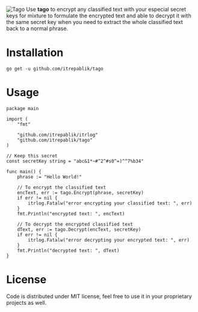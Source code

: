![Tago](https://user-images.githubusercontent.com/58651329/79629301-1d414a00-817b-11ea-9e57-af0dd776d4e9.png)
Use **tago** to encrypt any classified text with your especial secret keys for mixture to formulate the encrypted text and able to decrypt it with the same secret key when you need to extract the whole classified text back to a normal phrase.

# Installation
```
go get -u github.com/itrepablik/tago
```

# Usage
```
package main

import (
	"fmt"

	"github.com/itrepablik/itrlog"
	"github.com/itrepablik/tago"
)

// Keep this secret
const secretKey string = "abc&1*~#^2^#s0^=)^^7%b34"

func main() {
	phrase := "Hello World!"

	// To encrypt the classified text
	encText, err := tago.Encrypt(phrase, secretKey)
	if err != nil {
		itrlog.Fatalw("error encrypting your classified text: ", err)
	}
	fmt.Println("encrypted text: ", encText)

	// To decrypt the encrypted classified text
	dText, err := tago.Decrypt(encText, secretKey)
	if err != nil {
		itrlog.Fatalw("error decrypting your encrypted text: ", err)
	}
	fmt.Println("decrypted text: ", dText)
}
```

# License
Code is distributed under MIT license, feel free to use it in your proprietary projects as well.
